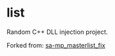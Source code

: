 # list
Random C++ DLL injection project.

Forked from: [sa-mp_masterlist_fix](https://github.com/spmn/sa-mp_masterlist_fix)

